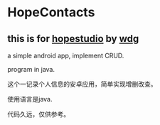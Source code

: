 # HopeContacts
## this is for [hopestudio](http://ce.sysu.edu.cn/hope/) by [wdg](https://github.com/zouzhicun)
a simple android app, implement CRUD.

program in java.

这个一记录个人信息的安卓应用，简单实现增删改查。

使用语言是java.

代码久远，仅供参考。
